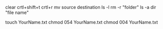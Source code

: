 clear
crtl+shift+t
crtl+r
mv source destination
ls -l
rm -r "folder"
ls -a
dir "file name"


touch YourName.txt
chmod 054 YourName.txt
chmod 004 YourName.txt

